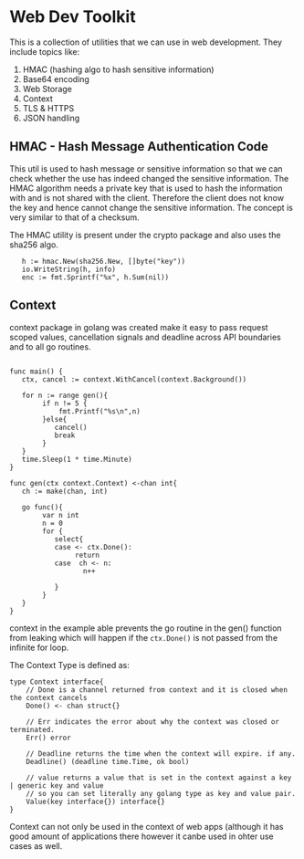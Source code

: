 # Web Dev Toolkit 

This is a collection of utilities that we can use in web development. They include topics like: 

1. HMAC (hashing algo to hash sensitive information) 
2. Base64 encoding 
3. Web Storage 
4. Context 
5. TLS & HTTPS
6. JSON handling 


## HMAC - Hash Message Authentication Code 

This util is used to hash message or sensitive information so that we can check whether the use has
indeed changed the sensitive information. The HMAC algorithm needs a private key that is used to
hash the information with and is not shared with the client. Therefore the client does not know the
key and hence cannot change the sensitive information. The concept is very similar to that of a checksum. 

The HMAC utility is present under the crypto package and also uses the sha256 algo. 

``` 
   h := hmac.New(sha256.New, []byte("key")) 
   io.WriteString(h, info)
   enc := fmt.Sprintf("%x", h.Sum(nil))  
```

## Context 
context package in golang was created make it easy to pass request scoped values, cancellation
signals and deadline across API boundaries and to all go routines. 

```

func main() {
   ctx, cancel := context.WithCancel(context.Background()) 
 
   for n := range gen(){
        if n != 5 {
            fmt.Printf("%s\n",n)
        }else{
           cancel() 
           break 
        }
   }
   time.Sleep(1 * time.Minute) 
}

func gen(ctx context.Context) <-chan int{
   ch := make(chan, int) 

   go func(){
        var n int
        n = 0  
        for {
           select{
           case <- ctx.Done(): 
	            return 
           case  ch <- n: 
                  n++ 

           }
        }
   }
}

```

context in the example able prevents the go routine in the gen() function from leaking which will
happen if the `ctx.Done()` is not passed from the infinite for loop. 

The Context Type is defined as: 

```
type Context interface{
    // Done is a channel returned from context and it is closed when the context cancels 
    Done() <- chan struct{} 

    // Err indicates the error about why the context was closed or terminated. 
    Err() error 
  
    // Deadline returns the time when the context will expire. if any. 
    Deadline() (deadline time.Time, ok bool) 
  
    // value returns a value that is set in the context against a key | generic key and value  
    // so you can set literally any golang type as key and value pair.  
    Value(key interface{}) interface{}   
}

```

Context can not only be used in the context of web apps (although it has good amount of applications
there however it canbe used in ohter use cases as well. 


